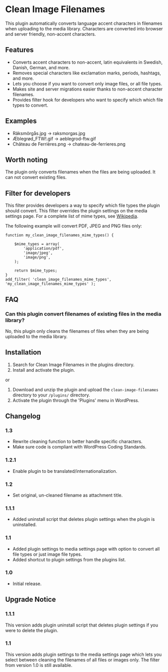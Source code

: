 # Clean Image Filenames

This plugin automatically converts language accent characters in filenames when uploading to the media library. Characters are converted into browser and server friendly, non-accent characters.

## Features

* Converts accent characters to non-accent, latin equivalents in Swedish, Danish, German, and more.
* Removes special characters like exclamation marks, periods, hashtags, and more.
* Lets you choose if you want to convert only image files, or all file types.
* Makes site and server migrations easier thanks to non-accent character filenames.
* Provides filter hook for developers who want to specify which which file types to convert.

## Examples

* Räksmörgås.jpg → raksmorgas.jpg
* Æblegrød_FTW!.gif → aeblegrod-ftw.gif
* Château de Ferrières.png → chateau-de-ferrieres.png

## Worth noting

The plugin only converts filenames when the files are being uploaded. It can not convert existing files.

## Filter for developers

This filter provides developers a way to specify which file types the plugin should convert. This filter overrides the plugin settings on the media settings page. For a complete list of mime types, see [Wikipedia](http://en.wikipedia.org/wiki/Internet_media_type).

The following example will convert PDF, JPEG and PNG files only:

```
function my_clean_image_filenames_mime_types() {

	$mime_types = array(
		'application/pdf',
		'image/jpeg',
		'image/png',
	);

	return $mime_types;
}
add_filter( 'clean_image_filenames_mime_types', 'my_clean_image_filenames_mime_types' );
```

## FAQ

### Can this plugin convert filenames of existing files in the media library?

No, this plugin only cleans the filenames of files when they are being uploaded to the media library.

## Installation

1. Search for Clean Image Filenames in the plugins directory.
2. Install and activate the plugin.

or

1. Download and unzip the plugin and upload the `clean-image-filenames` directory to your `/plugins/` directory.
2. Activate the plugin through the 'Plugins' menu in WordPress.

## Changelog

### 1.3

* Rewrite cleaning function to better handle specific characters.
* Make sure code is compliant with WordPress Coding Standards.

### 1.2.1

* Enable plugin to be translated/internationalization.

### 1.2

* Set original, un-cleaned filename as attachment title.

### 1.1.1

* Added uninstall script that deletes plugin settings when the plugin is uninstalled.

### 1.1

* Added plugin settings to media settings page with option to convert all file types or just image file types. 
* Added shortcut to plugin settings from the plugins list.

### 1.0

* Initial release.

## Upgrade Notice

### 1.1.1

This version adds plugin uninstall script that deletes plugin settings if you were to delete the plugin.

### 1.1

This version adds plugin settings to the media settings page which lets you select between cleaning the filenames of all files or images only. The filter from version 1.0 is still available.